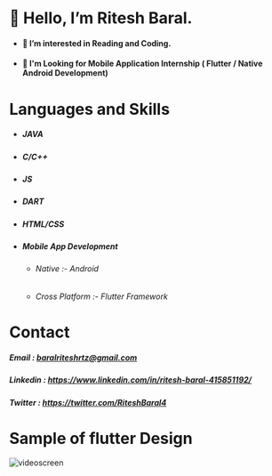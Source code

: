 # 👋 Hello, I’m Ritesh Baral.


* #### 👀 I’m interested in Reading and Coding. 
* #### 🌱 I'm Looking for Mobile Application Internship ( Flutter / Native Android Development)


# Languages and Skills

   * #####  JAVA
   * #####  C/C++
   * #####  JS
   * #####  DART
   * #####  HTML/CSS
   * #####  Mobile App Development 
        * ######  Native         :- Android
        * ######  Cross Platform :- Flutter Framework 
        
    
   
# Contact

  #####  Email     : baralriteshrtz@gmail.com
  #####  Linkedin  : https://www.linkedin.com/in/ritesh-baral-415851192/
  #####  Twitter   : https://twitter.com/RiteshBaral4 
                      
                      
# Sample of flutter Design 
  ![videoscreen](https://user-images.githubusercontent.com/53189504/141793238-f07a4509-0487-48c4-a192-ebbd04619954.png)


                     
                     
<!---
Ritesh-056/Ritesh-056 is a ✨ special ✨ repository because its `README.md` (this file) appears on your GitHub profile.
You can click the Preview link to take a look at your changes.
--->
